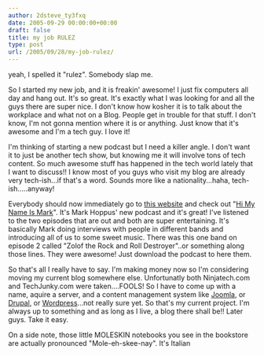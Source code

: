```yaml
---
author: 2dsteve_ty3fxq
date: 2005-09-29 00:00:00+00:00
draft: false
title: my job RULEZ
type: post
url: /2005/09/28/my-job-rulez/
---
```


yeah, I spelled it "rulez". Somebody slap me.

So I started my new job, and it is freakin' awesome! I just fix computers all day and hang out. It's so great. It's exactly what I was looking for and all the guys there are super nice. I don't know how kosher it is to talk about the workplace and what not on a Blog. People get in trouble for that stuff. I don't know, I'm not gonna mention where it is or anything. Just know that it's awesome and I'm a tech guy. I love it!

I'm thinking of starting a new podcast but I need a killer angle. I don't want it to just be another tech show, but knowing me it will involve tons of tech content. So much awesome stuff has happened in the tech world lately that I want to discuss!! I know most of you guys who visit my blog are already very tech-ish...if that's a word. Sounds more like a nationality...haha, tech-ish.....anyway!

Everybody should now immediately go to [this website](http://www.himynameismark.com) and check out "[Hi My Name Is Mark](http://www.himynameismark.com)". It's Mark Hoppus' new podcast and it's great! I've listened to the two episodes that are out and both are super entertaining. It's basically Mark doing interviews with people in different bands and introducing all of us to some sweet music. There was this one band on episode 2 called "Zolof the Rock and Roll Destroyer"..or something along those lines. They were awesome! Just download the podcast to here them.

So that's all I really have to say. I'm making money now so I'm considering moving my current blog somewhere else. Unfortunatly both Ninjatech.com and TechJunky.com were taken....FOOLS! So I have to come up with a name, aquire a server, and a content management system like [Joomla](http://www.joomla.org/), or [Drupal](http://drupal.org/), or [Wordpress](http://wordpress.org/)...not really sure yet. So that's my current project. I'm always up to something and as long as I live, a blog there shall be!! Later guys. Take it easy.

On a side note, those little MOLESKIN notebooks you see in the bookstore are actually pronounced "Mole-eh-skee-nay". It's Italian
